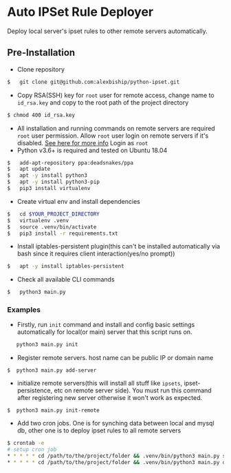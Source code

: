 # Auto IPSet Rule Deployer
Deploy local server's ipset rules to other remote servers automatically.
## Pre-Installation
-  Clone repository
```bash
$   git clone git@github.com:alexbiship/python-ipset.git
```
-  Copy RSA(SSH) key for `root` user for remote access, change name to `id_rsa.key` and copy to the root path of the project directory
```bash
$ chmod 400 id_rsa.key
```
-  All installation and running commands on remote servers are required `root` user permission. Allow `root` user login on remote servers if it's disabled. [See here for more info](https://www.knot35.com/how-to-permanently-enable-root-access-on-aws-ec2-instance/)  Login as `root` 
-  Python v3.6+ is required and tested on Ubuntu 18.04
```bash
$   add-apt-repository ppa:deadsnakes/ppa
$   apt update
$   apt -y install python3
$   apt -y install python3-pip
$   pip3 install virtualenv
```
-  Create virtual env and install dependencies
```bash
$   cd $YOUR_PROJECT_DIRECTORY
$   virtualenv .venv
$   source .venv/bin/activate
$   pip3 install -r requirements.txt
```
 -  Install iptables-persistent plugin(this can't be installed automatically via bash since it requires client interaction(yes/no prompt))
```bash
$   apt -y install iptables-persistent
```
 -  Check all available CLI commands
 ```bash
$   python3 main.py
 ```
 ### Examples
 -  Firstly, run `init` command and install and config basic settings automatically for local(or main) server that this script runs on.
 ```bash
    python3 main.py init
 ```
 -  Register remote servers. host name can be public IP or domain name
 ```
 $  python3 main.py add-server
 ```
  -  initialize remote servers(this will install all stuff like `ipsets`, ipset-persistence, etc on remote server side). You must run this command after registering new server otherwise it won't work as expected.
 ```
 $  python3 main.py init-remote
 ```
 -  Add two cron jobs. One is for synching data between local and mysql db, other one is to deploy ipset rules to all remote servers
 ```bash
$ crontab -e
# setup cron job
* * * * * cd /path/to/the/project/folder && .venv/bin/python3 main.py sync
* * * * * cd /path/to/the/project/folder && .venv/bin/python3 main.py deploy
 ```